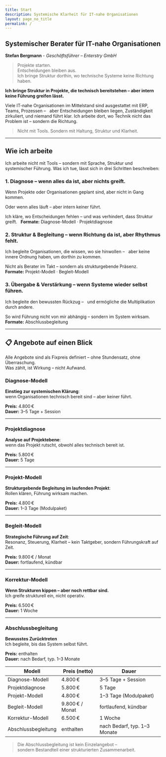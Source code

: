 ```yaml
---
title: Start
description: Systemische Klarheit für IT-nahe Organisationen
layout: page_no_title
permalink: /
---
```


## Systemischer Berater für IT-nahe Organisationen  

**Stefan Bergmann** - _Geschäftsführer – Enterstry GmbH_

> Projekte starten.  
> Entscheidungen bleiben aus.  
> Ich bringe Struktur dorthin, wo technische Systeme keine Richtung haben.


**​Ich bringe Struktur in Projekte, die technisch bereitstehen – aber intern keine Führung greifen lässt.**

Viele IT-nahe Organisationen im Mittelstand sind ausgestattet mit ERP, Teams, Prozessen –  
aber Entscheidungen bleiben liegen, Zuständigkeit zirkuliert, und niemand führt klar.
Ich arbeite dort, wo Technik nicht das Problem ist – sondern die Richtung.

> Nicht mit Tools. Sondern mit Haltung, Struktur und Klarheit.​

---
## Wie ich arbeite

Ich arbeite nicht mit Tools – sondern mit Sprache, Struktur und systemischer Führung.
Was ich tue, lässt sich in drei Schritten beschreiben:

### 1. Diagnose – wenn alles da ist, aber nichts greift.
Wenn Projekte oder Organisationen geplant sind,
aber nicht in Gang kommen.  

Oder wenn alles läuft – aber intern keiner führt.

Ich kläre, wo Entscheidungen fehlen – und was verhindert, dass Struktur greift.  
**Formate:** Diagnose-Modell · Projektdiagnose
​
### 2. Struktur & Begleitung – wenn Richtung da ist, aber Rhythmus fehlt.

Ich begleite Organisationen, die wissen, wo sie hinwollen –  
aber keine innere Ordnung haben, um dorthin zu kommen.

Nicht als Berater im Takt – sondern als strukturgebende Präsenz.  
**Formate:** Projekt-Modell · Begleit-Modell

### 3. Übergabe & Verstärkung – wenn Systeme wieder selbst führen.

Ich begleite den bewussten Rückzug –  
und ermögliche die Multiplikation durch andere.

So wird Führung nicht von mir abhängig – sondern im System wirksam.  
**Formate:** Abschlussbegleitung

---
## 📋 Angebote auf einen Blick

Alle Angebote sind als Fixpreis definiert – ohne Stundensatz, ohne Überraschung.  
Was zählt, ist Wirkung – nicht Aufwand.

### Diagnose-Modell

**Einstieg zur systemischen Klärung**:  
wenn Organisationen technisch bereit sind – aber keiner führt.

**Preis:** 4.800 €  
**Dauer:** 3–5 Tage + Session

---

### Projektdiagnose

**Analyse auf Projektebene**:  
wenn das Projekt rutscht, obwohl alles technisch bereit ist.

**Preis:** 5.800 €  
**Dauer:** 5 Tage

---

### Projekt-Modell

**Strukturgebende Begleitung im laufenden Projekt**:  
Rollen klären, Führung wirksam machen.

**Preis:** 4.800 €  
**Dauer:** 1–3 Tage (Modulpaket)

---

### Begleit-Modell

**Strategische Führung auf Zeit**:  
Resonanz, Steuerung, Klarheit – kein Taktgeber, sondern Führungskraft auf Zeit.

**Preis:** 9.800 € / Monat  
**Dauer:** fortlaufend, kündbar

---

### Korrektur-Modell

**Wenn Strukturen kippen – aber noch rettbar sind.**  
Ich greife strukturell ein, nicht operativ.

**Preis:** 6.500 €  
**Dauer:** 1 Woche

---

### Abschlussbegleitung

**Bewusstes Zurücktreten**  
Ich begleite, bis das System selbst führt.

**Preis:** enthalten  
**Dauer:** nach Bedarf, typ. 1–3 Monate





| Modell              | Preis (netto)       | Dauer                        |
|---------------------|---------------------|------------------------------|
| Diagnose-Modell     | 4.800 €             | 3–5 Tage + Session           |
| Projektdiagnose     | 5.800 €             | 5 Tage                       |
| Projekt-Modell      | 4.800 €             | 1–3 Tage (Modulpaket)        |
| Begleit-Modell      | 9.800 € / Monat     | fortlaufend, kündbar         |
| Korrektur-Modell    | 6.500 €             | 1 Woche                      |
| Abschlussbegleitung | enthalten           | nach Bedarf, typ. 1–3 Monate |

> Die Abschlussbegleitung ist kein Einzelangebot –  
> sondern Bestandteil einer strukturierten Zusammenarbeit.

